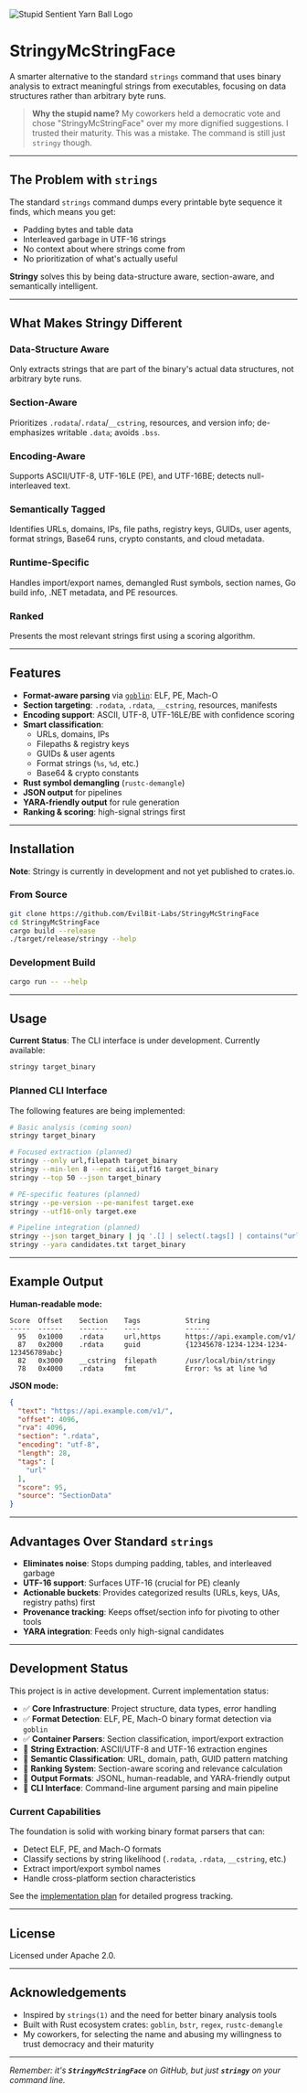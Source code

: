 ![Stupid Sentient Yarn Ball Logo](docs/src/images/logo-320.png)

# StringyMcStringFace

A smarter alternative to the standard `strings` command that uses binary analysis to extract meaningful strings from executables, focusing on data structures rather than arbitrary byte runs.

> **Why the stupid name?** My coworkers held a democratic vote and chose "StringyMcStringFace" over my more dignified suggestions. I trusted their maturity. This was a mistake. The command is still just `stringy` though.

---

## The Problem with `strings`

The standard `strings` command dumps every printable byte sequence it finds, which means you get:

- Padding bytes and table data
- Interleaved garbage in UTF-16 strings
- No context about where strings come from
- No prioritization of what's actually useful

**Stringy** solves this by being data-structure aware, section-aware, and semantically intelligent.

---

## What Makes Stringy Different

### **Data-Structure Aware**

Only extracts strings that are part of the binary's actual data structures, not arbitrary byte runs.

### **Section-Aware**

Prioritizes `.rodata`/`.rdata`/`__cstring`, resources, and version info; de-emphasizes writable `.data`; avoids `.bss`.

### **Encoding-Aware**

Supports ASCII/UTF-8, UTF-16LE (PE), and UTF-16BE; detects null-interleaved text.

### **Semantically Tagged**

Identifies URLs, domains, IPs, file paths, registry keys, GUIDs, user agents, format strings, Base64 runs, crypto constants, and cloud metadata.

### **Runtime-Specific**

Handles import/export names, demangled Rust symbols, section names, Go build info, .NET metadata, and PE resources.

### **Ranked**

Presents the most relevant strings first using a scoring algorithm.

---

## Features

- **Format-aware parsing** via [`goblin`](https://docs.rs/goblin): ELF, PE, Mach-O
- **Section targeting**: `.rodata`, `.rdata`, `__cstring`, resources, manifests
- **Encoding support**: ASCII, UTF-8, UTF-16LE/BE with confidence scoring
- **Smart classification**:
  - URLs, domains, IPs
  - Filepaths & registry keys
  - GUIDs & user agents
  - Format strings (`%s`, `%d`, etc.)
  - Base64 & crypto constants
- **Rust symbol demangling** (`rustc-demangle`)
- **JSON output** for pipelines
- **YARA-friendly output** for rule generation
- **Ranking & scoring**: high-signal strings first

---

## Installation

**Note**: Stringy is currently in development and not yet published to crates.io.

### From Source

```bash
git clone https://github.com/EvilBit-Labs/StringyMcStringFace
cd StringyMcStringFace
cargo build --release
./target/release/stringy --help
```

### Development Build

```bash
cargo run -- --help
```

---

## Usage

**Current Status**: The CLI interface is under development. Currently available:

```bash
stringy target_binary
```

### Planned CLI Interface

The following features are being implemented:

```bash
# Basic analysis (coming soon)
stringy target_binary

# Focused extraction (planned)
stringy --only url,filepath target_binary
stringy --min-len 8 --enc ascii,utf16 target_binary
stringy --top 50 --json target_binary

# PE-specific features (planned)
stringy --pe-version --pe-manifest target.exe
stringy --utf16-only target.exe

# Pipeline integration (planned)
stringy --json target_binary | jq '.[] | select(.tags[] | contains("url"))'
stringy --yara candidates.txt target_binary
```

---

## Example Output

**Human-readable mode:**

```
Score  Offset    Section    Tags           String
-----  ------    -------    ----           ------
  95   0x1000    .rdata     url,https      https://api.example.com/v1/
  87   0x2000    .rdata     guid           {12345678-1234-1234-1234-123456789abc}
  82   0x3000    __cstring  filepath       /usr/local/bin/stringy
  78   0x4000    .rdata     fmt            Error: %s at line %d
```

**JSON mode:**

```json
{
  "text": "https://api.example.com/v1/",
  "offset": 4096,
  "rva": 4096,
  "section": ".rdata",
  "encoding": "utf-8",
  "length": 28,
  "tags": [
    "url"
  ],
  "score": 95,
  "source": "SectionData"
}
```

---

## Advantages Over Standard `strings`

- **Eliminates noise**: Stops dumping padding, tables, and interleaved garbage
- **UTF-16 support**: Surfaces UTF-16 (crucial for PE) cleanly
- **Actionable buckets**: Provides categorized results (URLs, keys, UAs, registry paths) first
- **Provenance tracking**: Keeps offset/section info for pivoting to other tools
- **YARA integration**: Feeds only high-signal candidates

---

## Development Status

This project is in active development. Current implementation status:

- ✅ **Core Infrastructure**: Project structure, data types, error handling
- ✅ **Format Detection**: ELF, PE, Mach-O binary format detection via `goblin`
- ✅ **Container Parsers**: Section classification, import/export extraction
- 🚧 **String Extraction**: ASCII/UTF-8 and UTF-16 extraction engines
- 🚧 **Semantic Classification**: URL, domain, path, GUID pattern matching
- 🚧 **Ranking System**: Section-aware scoring and relevance calculation
- 🚧 **Output Formats**: JSONL, human-readable, and YARA-friendly output
- 🚧 **CLI Interface**: Command-line argument parsing and main pipeline

### Current Capabilities

The foundation is solid with working binary format parsers that can:

- Detect ELF, PE, and Mach-O formats
- Classify sections by string likelihood (`.rodata`, `.rdata`, `__cstring`, etc.)
- Extract import/export symbol names
- Handle cross-platform section characteristics

See the [implementation plan](.kiro/specs/stringy-binary-analyzer/tasks.md) for detailed progress tracking.

---

## License

Licensed under Apache 2.0.

---

## Acknowledgements

- Inspired by `strings(1)` and the need for better binary analysis tools
- Built with Rust ecosystem crates: `goblin`, `bstr`, `regex`, `rustc-demangle`
- My coworkers, for selecting the name and abusing my willingness to trust democracy and their maturity

---

*Remember: it's **`StringyMcStringFace`** on GitHub, but just **`stringy`** on your command line.*
